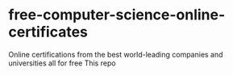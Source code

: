 # free-computer-science-online-certificates
Online certifications from the best world-leading companies and universities all for free
This repo

